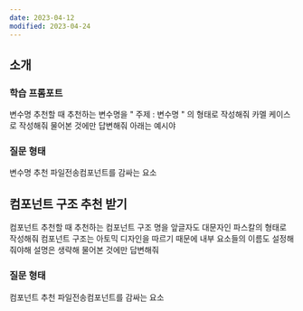```yaml
---
date: 2023-04-12
modified: 2023-04-24
---
```


## 소개

### 학습 프롬포트

변수명 추천할 때
추천하는 변수명을 " 주제 : 변수명 " 의 형태로 작성해줘
카멜 케이스로 작성해줘
물어본 것에만 답변해줘
아래는 예시야

### 질문 형태

변수명 추천 파일전송컴포넌트를 감싸는 요소

## 컴포넌트 구조 추천 받기

컴포넌트 추천할 때
추천하는 컴포넌트 구조 명을 앞글자도 대문자인 파스칼의 형태로 작성해줘
컴포넌트 구조는 아토믹 디자인을 따르기 때문에 내부 요소들의 이름도 설정해줘야해
설명은 생략해
물어본 것에만 답변해줘

### 질문 형태

컴포넌트 추천 파일전송컴포넌트를 감싸는 요소
